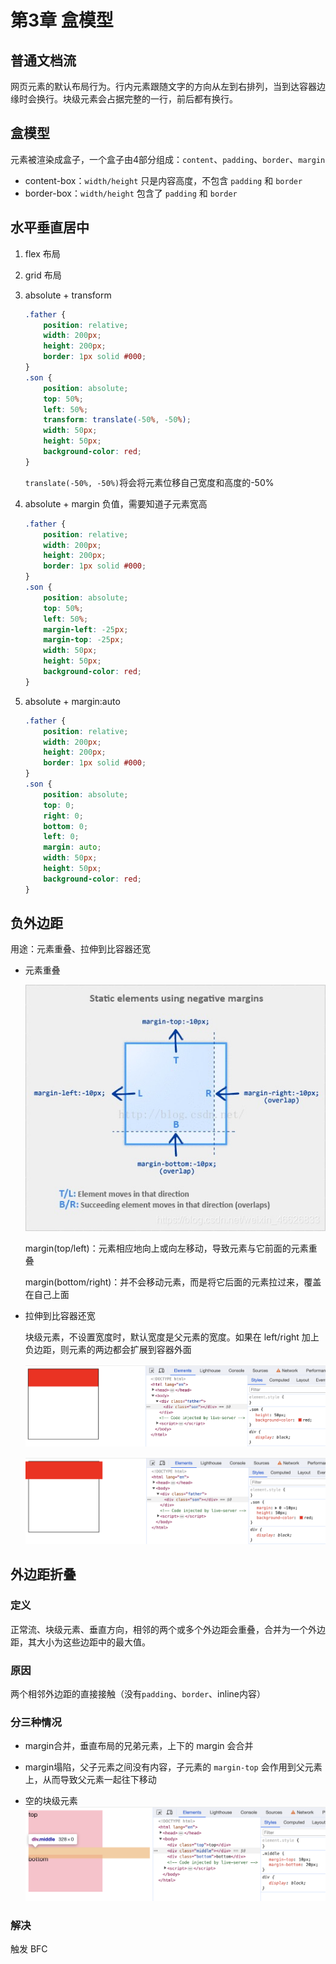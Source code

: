 # 第3章 盒模型

## 普通文档流

网页元素的默认布局行为。行内元素跟随文字的方向从左到右排列，当到达容器边缘时会换行。块级元素会占据完整的一行，前后都有换行。

## 盒模型

元素被渲染成盒子，一个盒子由4部分组成：`content`、`padding`、`border`、`margin`

- content-box：`width/height` 只是内容高度，不包含 `padding` 和 `border`
- border-box：`width/height` 包含了 `padding` 和 `border`

## 水平垂直居中

1. flex 布局
2. grid 布局
3. absolute + transform

    ```css
    .father {
        position: relative;
        width: 200px;
        height: 200px;
        border: 1px solid #000;
    }
    .son {
        position: absolute;
        top: 50%;
        left: 50%;
        transform: translate(-50%, -50%);
        width: 50px;
        height: 50px;
        background-color: red;
    }
    ```

    `translate(-50%, -50%)`将会将元素位移自己宽度和高度的-50%

4. absolute + margin 负值，需要知道子元素宽高

    ```css
    .father {
        position: relative;
        width: 200px;
        height: 200px;
        border: 1px solid #000;
    }
    .son {
        position: absolute;
        top: 50%;
        left: 50%;
        margin-left: -25px;
        margin-top: -25px;
        width: 50px;
        height: 50px;
        background-color: red;
    }
    ```

5. absolute + margin:auto

    ```css
    .father {
        position: relative;
        width: 200px;
        height: 200px;
        border: 1px solid #000;
    }
    .son {
        position: absolute;
        top: 0;
        right: 0;
        bottom: 0;
        left: 0;
        margin: auto;
        width: 50px;
        height: 50px;
        background-color: red;
    }
    ```

## 负外边距

用途：元素重叠、拉伸到比容器还宽

- 元素重叠

    ![alt text](../../assets/magrin.jpeg)

    margin(top/left)：元素相应地向上或向左移动，导致元素与它前面的元素重叠

    margin(bottom/right)：并不会移动元素，而是将它后面的元素拉过来，覆盖在自己上面

- 拉伸到比容器还宽

    块级元素，不设置宽度时，默认宽度是父元素的宽度。如果在 left/right 加上负边距，则元素的两边都会扩展到容器外面

    ![alt text](../../assets/width-1.png)

    ![alt text](../../assets/width-2.png)

## 外边距折叠

### 定义

正常流、块级元素、垂直方向，相邻的两个或多个外边距会重叠，合并为一个外边距，其大小为这些边距中的最大值。

### 原因

两个相邻外边距的直接接触（没有`padding`、`border`、inline内容）

### 分三种情况

- margin合并，垂直布局的兄弟元素，上下的 margin 会合并

- margin塌陷，父子元素之间没有内容，子元素的 `margin-top` 会作用到父元素上，从而导致父元素一起往下移动

- 空的块级元素
    ![alt text](../../assets/margin-2.png)

### 解决

触发 BFC
